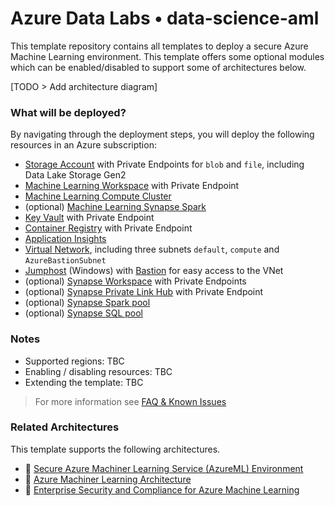 # Azure Data Labs • data-science-aml

This template repository contains all templates to deploy a secure Azure Machine Learning environment. This template offers some optional modules which can be enabled/disabled to support some of architectures below.

[TODO > Add architecture diagram]

### What will be deployed?

By navigating through the deployment steps, you will deploy the following resources in an Azure subscription:

- [Storage Account](https://github.com/Azure/azure-data-labs-modules/tree/main/terraform/storage-account) with Private Endpoints for `blob` and `file`, including Data Lake Storage Gen2
- [Machine Learning Workspace](https://github.com/Azure/azure-data-labs-modules/tree/main/terraform/machine-learning/machine-learning-workspace) with Private Endpoint
- [Machine Learning Compute Cluster](https://github.com/Azure/azure-data-labs-modules/tree/main/terraform/machine-learning/machine-learning-compute-cluster)
- (optional) [Machine Learning Synapse Spark](https://github.com/Azure/azure-data-labs-modules/tree/main/terraform/machine-learning/machine-learning-synapse-spark)
- [Key Vault](https://github.com/Azure/azure-data-labs-modules/tree/main/terraform/key-vault) with Private Endpoint
- [Container Registry](https://github.com/Azure/azure-data-labs-modules/tree/main/terraform/container-registry) with Private Endpoint
- [Application Insights](https://github.com/Azure/azure-data-labs-modules/tree/main/terraform/application-insights)
- [Virtual Network](https://github.com/Azure/azure-data-labs-modules/tree/main/terraform/virtual-network), including three subnets `default`, `compute` and `AzureBastionSubnet` 
- [Jumphost](https://github.com/Azure/azure-data-labs-modules/tree/main/terraform/virtual-machine) (Windows) with [Bastion](https://github.com/Azure/azure-data-labs-modules/tree/main/terraform/bastion-host) for easy access to the VNet
- (optional) [Synapse Workspace](https://github.com/Azure/azure-data-labs-modules/tree/main/terraform/synapse/synapse-workspace) with Private Endpoints
- (optional) [Synapse Private Link Hub](https://github.com/Azure/azure-data-labs-modules/tree/main/terraform/synapse/synapse-private-link-hub) with Private Endpoint
- (optional) [Synapse Spark pool](https://github.com/Azure/azure-data-labs-modules/tree/main/terraform/synapse/synapse-spark-pool)
- (optional) [Synapse SQL pool](https://github.com/Azure/azure-data-labs-modules/tree/main/terraform/synapse/synapse-sql-pool)

### Notes

- Supported regions: TBC
- Enabling / disabling resources: TBC
- Extending the template: TBC

> For more information see [FAQ & Known Issues](../assets/docs/adl-knownissues.md)

### Related Architectures

This template supports the following architectures.

- 📘 [Secure Azure Machiner Learning Service (AzureML) Environment](https://techcommunity.microsoft.com/t5/fasttrack-for-azure/secure-azure-machine-learning-service-azureml-environment/ba-p/3162297)
- 📘 [Azure Machiner Learning Architecture](https://docs.microsoft.com/en-us/azure/architecture/solution-ideas/articles/azure-machine-learning-solution-architecture)
- 📘 [Enterprise Security and Compliance for Azure Machine Learning](https://techcommunity.microsoft.com/t5/ai-machine-learning-blog/enterprise-security-and-compliance-for-azure-machine-learning/ba-p/3484858)
